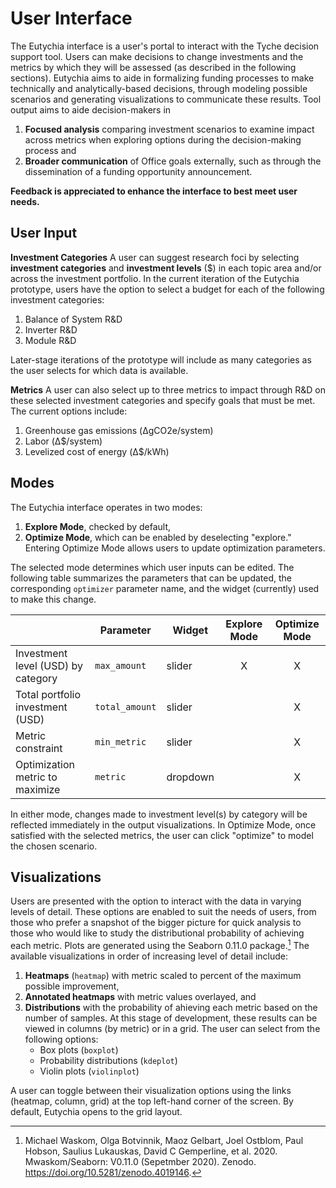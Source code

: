 # User Interface

The Eutychia interface is a user's portal to interact with the Tyche decision support tool. Users can make decisions to change investments and the metrics by which they will be assessed (as described in the following sections). Eutychia aims to aide in formalizing funding processes to make technically and analytically-based decisions, through modeling possible scenarios and generating visualizations to communicate these results. Tool output aims to aide decision-makers in

1. **Focused analysis** comparing investment scenarios to examine impact across metrics when exploring options during the decision-making process and
1. **Broader communication** of Office goals externally, such as through the dissemination of a funding opportunity announcement.

**Feedback is appreciated to enhance the interface to best meet user needs.**

## User Input

**Investment Categories**
A user can suggest research foci by selecting **investment categories** and **investment levels** ($) in each topic area and/or across the investment portfolio. In the current iteration of the Eutychia prototype, users have the option to select a budget for each of the following investment categories:
1. Balance of System R&D
1. Inverter R&D
1. Module R&D

Later-stage iterations of the prototype will include as many categories as the user selects for which data is available.

**Metrics**
A user can also select up to three metrics to impact through R&D on these selected investment categories and specify goals that must be met. The current options include:
1. Greenhouse gas emissions (ΔgCO2e/system)
1. Labor (Δ$/system)
1. Levelized cost of energy (Δ$/kWh)


## Modes
The Eutychia interface operates in two modes:
1. **Explore Mode**, checked by default,
1. **Optimize Mode**, which can be enabled by deselecting "explore." Entering Optimize Mode allows users to update optimization parameters.

The selected mode determines which user inputs can be edited. The following table summarizes the parameters that can be updated, the corresponding `optimizer` parameter name, and the widget (currently) used to make this change.

|                                    | Parameter      | Widget   | Explore Mode | Optimize Mode |
|------------------------------------|----------------|----------|:------------:|:-------------:|
| Investment level (USD) by category | `max_amount`   | slider   |       X      |       X       |
| Total portfolio investment (USD)   | `total_amount` | slider   |              |       X       |
| Metric constraint                  | `min_metric`   | slider   |              |       X       |
| Optimization metric to maximize    | `metric`       | dropdown |              |       X       |

In either mode, changes made to investment level(s) by category will be reflected immediately in the output visualizations. In Optimize Mode, once satisfied with the selected metrics, the user can click "optimize" to model the chosen scenario.

## Visualizations

Users are presented with the option to interact with the data in varying levels of detail. These options are enabled to suit the needs of users, from those who prefer a snapshot of the bigger picture for quick analysis to those who would like to study the distributional probability of achieving each metric. Plots are generated using the Seaborn 0.11.0 package.[^1] The available visualizations in order of increasing level of detail include:

1. **Heatmaps** (`heatmap`) with metric scaled to percent of the maximum possible improvement,
1. **Annotated heatmaps** with metric values overlayed, and
1. **Distributions**  with the probability of ahieving each metric based on the number of samples. At this stage of development, these results can be viewed in columns (by metric) or in a grid. The user can select from the following options:
    - Box plots (`boxplot`)
    - Probability distributions (`kdeplot`)
    - Violin plots (`violinplot`)

A user can toggle between their visualization options using the links (heatmap, column, grid) at the top left-hand corner of the screen. By default, Eutychia opens to the grid layout.

[^1]: Michael Waskom, Olga Botvinnik, Maoz Gelbart, Joel Ostblom, Paul Hobson, Saulius Lukauskas, David C Gemperline, et al. 2020. Mwaskom/Seaborn: V0.11.0 (Sepetmber 2020). Zenodo. https://doi.org/10.5281/zenodo.4019146.